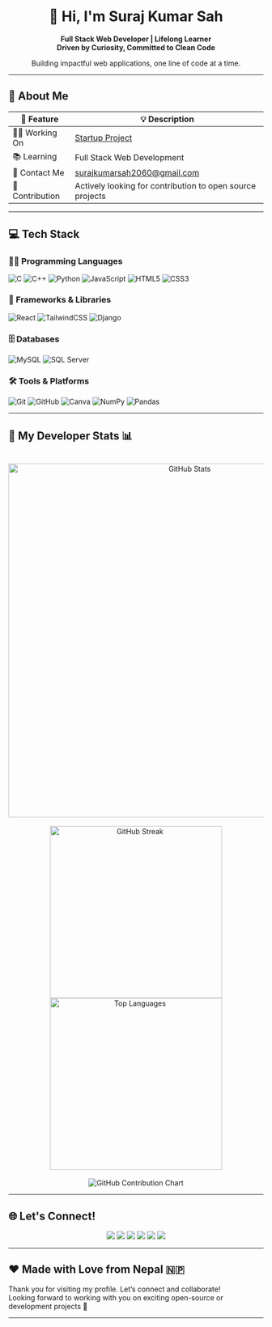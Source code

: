 <!-- Animated Header -->
<h1 align="center">
  👋 Hi, I'm Suraj Kumar Sah
</h1>
<p align="center">
  <strong>Full Stack Web Developer | Lifelong Learner <br /> Driven by Curiosity, Committed to Clean Code</strong>
</p>
<p align="center">Building impactful web applications, one line of code at a time.</p>



---


## 🧠 About Me

| 🚀 Feature           | 💡 Description |
|----------------------|---------------|
| 👨‍💻 Working On       | [Startup Project](https://github.com/surajsah776/digiaayam) |
| 📚 Learning          | Full Stack Web Development |
| 📧 Contact Me        | [surajkumarsah2060@gmail.com](mailto:surajkumarsah2060@gmail.com) |
| 🔧 Contribution       | Actively looking for contribution to open source projects |


---


## 💻 Tech Stack

### 🧑‍💻 Programming Languages
![C](https://img.shields.io/badge/C-%2300599C.svg?style=flat&logo=c&logoColor=white)
![C++](https://img.shields.io/badge/C++-%2300599C.svg?style=flat&logo=c%2B%2B&logoColor=white)
![Python](https://img.shields.io/badge/Python-3670A0?style=flat&logo=python&logoColor=ffdd54)
![JavaScript](https://img.shields.io/badge/JavaScript-%23323330.svg?style=flat&logo=javascript&logoColor=%23F7DF1E)
![HTML5](https://img.shields.io/badge/HTML5-%23E34F26.svg?style=flat&logo=html5&logoColor=white)
![CSS3](https://img.shields.io/badge/CSS3-%231572B6.svg?style=flat&logo=css3&logoColor=white)



### 🧱 Frameworks & Libraries
![React](https://img.shields.io/badge/React-%2320232a.svg?style=flat&logo=react&logoColor=%2361DAFB)
![TailwindCSS](https://img.shields.io/badge/TailwindCSS-%2338B2AC.svg?style=flat&logo=tailwind-css&logoColor=white)
![Django](https://img.shields.io/badge/Django-%23092E20.svg?style=flat&logo=django&logoColor=white)



### 🗄️ Databases
![MySQL](https://img.shields.io/badge/MySQL-%2300f2e8.svg?style=flat&logo=mysql&logoColor=white)
![SQL Server](https://img.shields.io/badge/Microsoft_SQL_Server-CC2927.svg?style=flat&logo=microsoft%20sql%20server&logoColor=white)



### 🛠️ Tools & Platforms
![Git](https://img.shields.io/badge/Git-%23F05033.svg?style=flat&logo=git&logoColor=white)
![GitHub](https://img.shields.io/badge/GitHub-%23121011.svg?style=flat&logo=github&logoColor=white)
![Canva](https://img.shields.io/badge/Canva-%2300C4CC.svg?style=flat&logo=Canva&logoColor=white)
![NumPy](https://img.shields.io/badge/NumPy-%23013243.svg?style=flat&logo=numpy&logoColor=white)
![Pandas](https://img.shields.io/badge/Pandas-%23013243.svg?style=flat&logo=pandas&logoColor=white)



---



## 🎯 My Developer Stats 📊

<div align="center">
  <br />
  <!-- GitHub Stats -->
  <img src="https://github-readme-stats.vercel.app/api?username=surajsah776&show_icons=true&theme=radical&hide_border=false&include_all_commits=true&count_private=true" alt="GitHub Stats" width="700" />
  <br /><br />
  <!-- Streak & Top Languages -->
  <img src="https://github-readme-streak-stats.herokuapp.com/?user=surajsah776&theme=radical&hide_border=false" alt="GitHub Streak" width="340" />
  <img src="https://github-readme-stats.vercel.app/api/top-langs/?username=surajsah776&theme=radical&hide_border=false&layout=compact" alt="Top Languages" width="340" />
  <br /><br />
  <!-- GitHub Contribution Graph -->
  <img src="https://ghchart.rshah.org/surajsah776" alt="GitHub Contribution Chart" />
</div>


---



## 🌐 Let's Connect!

<div align="center">
  <a href="https://linkedin.com/in/suraj-kumar-sah"><img src="https://img.shields.io/badge/LinkedIn-%230077B5.svg?logo=linkedin&logoColor=white" /></a>
  <a href="https://twitter.com/SurajSah776"><img src="https://img.shields.io/badge/Twitter-%231DA1F2.svg?logo=Twitter&logoColor=white" /></a>
  <a href="https://instagram.com/surajsah776"><img src="https://img.shields.io/badge/Instagram-%23E4405F.svg?logo=Instagram&logoColor=white" /></a>
  <a href="https://facebook.com/surajkr.sah.775"><img src="https://img.shields.io/badge/Facebook-%231877F2.svg?logo=Facebook&logoColor=white" /></a>
  <a href="https://medium.com/@@surajsah776"><img src="https://img.shields.io/badge/Medium-12100E?logo=medium&logoColor=white" /></a>
  <a href="https://codepen.io/SurajSah776"><img src="https://img.shields.io/badge/Codepen-000000?style=flat&logo=codepen&logoColor=white" /></a>
</div>


---



## ❤️ Made with Love from Nepal 🇳🇵  
Thank you for visiting my profile. Let’s connect and collaborate!  
Looking forward to working with you on exciting open-source or development projects 🚀

---

